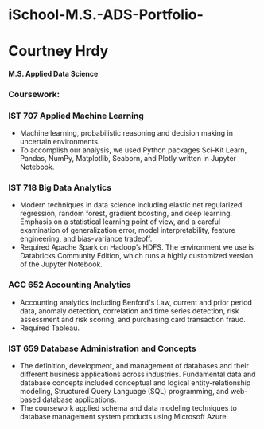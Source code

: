 # iSchool-M.S.-ADS-Portfolio-

# Courtney Hrdy 
#### M.S. Applied Data Science

### Coursework:

### IST 707 Applied Machine Learning

- Machine learning, probabilistic reasoning and decision making in uncertain environments. 
- To accomplish our analysis, we used Python packages Sci-Kit Learn, Pandas, NumPy, Matplotlib, Seaborn, and Plotly written in Jupyter Notebook. 

### IST 718 Big Data Analytics 

- Modern techniques in data science including elastic net regularized regression, random forest, gradient boosting, and deep learning. Emphasis on a statistical learning point of view, and a careful examination of generalization error, model interpretability, feature engineering, and bias-variance tradeoff. 
- Required Apache Spark on Hadoop’s HDFS. The environment we use is Databricks Community Edition, which runs a highly customized version of the Jupyter Notebook.

### ACC 652 Accounting Analytics 

- Accounting analytics including Benford's Law, current and prior period data, anomaly detection, correlation and time series detection, risk assessment and risk scoring, and purchasing card transaction fraud.
- Required Tableau.

### IST 659 Database Administration and Concepts

- The definition, development, and management of databases and their different business applications across industries. Fundamental data and database concepts included conceptual and logical entity-relationship modeling, Structured Query Language (SQL) programming, and web-based database applications.
- The coursework applied schema and data modeling techniques to database management system products using Microsoft Azure.


